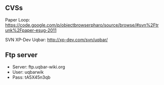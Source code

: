 CVSs
----

Paper Loop: <https://code.google.com/p/objectbrowserpharo/source/browse/#svn%2Ftrunk%2Fpaper-esug-2011>

SVN XP-Dev Uqbar: <http://xp-dev.com/svn/uqbar/>

Ftp server
----------

-   Server: ftp.uqbar-wiki.org
-   User: uqbarwik
-   Pass: tA5X45n3qb

